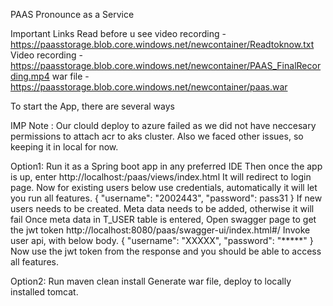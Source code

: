 PAAS
Pronounce as a Service

Important Links
Read before u see video recording - https://paasstorage.blob.core.windows.net/newcontainer/Readtoknow.txt
Video recording - https://paasstorage.blob.core.windows.net/newcontainer/PAAS_FinalRecording.mp4
war file - https://paasstorage.blob.core.windows.net/newcontainer/paas.war

To start the App, there are several ways

IMP Note : Our clould deploy to azure failed as we did not have neccesary permissions to attach acr to aks cluster. 
Also we faced other issues, so keeping it in local for now.

Option1: Run it as a Spring boot app in any preferred IDE
Then once the app is up, enter http://localhost:<port number>/paas/views/index.html
It will redirect to login page.
Now for existing users below use credentials, automatically it will let you run all features.
  {
  "username": "2002443",
  "password": pass31
}
  If new users needs to be created. Meta data needs to be added, otherwise it will fail
  Once meta data in T_USER table is entered, Open swagger page to get the jwt token
  http://localhost:8080/paas/swagger-ui/index.html#/
  Invoke user api, with below body.
  {
  "username": "XXXXX",
  "password": "*****"
}
  Now use the jwt token from the response and you should be able to access all features.
  
Option2: Run maven clean install
  Generate war file, deploy to locally installed tomcat.

